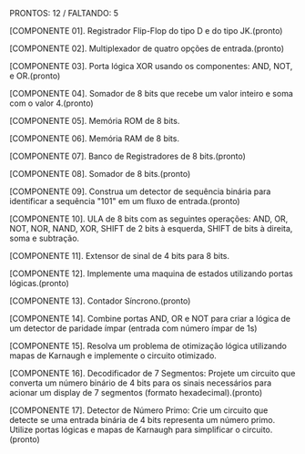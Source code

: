PRONTOS: 12 / FALTANDO: 5

 [COMPONENTE 01]. Registrador Flip-Flop do tipo D e do tipo JK.(pronto)
 
 [COMPONENTE 02]. Multiplexador de quatro opções de entrada.(pronto)
 
 [COMPONENTE 03]. Porta lógica XOR usando os componentes: AND, NOT, e OR.(pronto)
 
 [COMPONENTE 04]. Somador de 8 bits que recebe um valor inteiro e soma com o valor 4.(pronto)
 
 [COMPONENTE 05]. Memória ROM de 8 bits.
 
 [COMPONENTE 06]. Memória RAM de 8 bits.
 
 [COMPONENTE 07]. Banco de Registradores de 8 bits.(pronto)
 
 [COMPONENTE 08]. Somador de 8 bits.(pronto)
 
 [COMPONENTE 09]. Construa um detector de sequência binária para identificar a sequência "101" em um
 fluxo de entrada.(pronto)
 
 [COMPONENTE 10]. ULA de 8 bits com as seguintes operações: AND, OR, NOT, NOR, NAND, XOR,
 SHIFT de 2 bits à esquerda, SHIFT de bits à direita, soma e subtração. 
 
[COMPONENTE 11]. Extensor de sinal de 4 bits para 8 bits. 

[COMPONENTE 12]. Implemente uma maquina de estados utilizando portas lógicas.(pronto)

[COMPONENTE 13]. Contador Síncrono.(pronto)

 [COMPONENTE 14]. Combine portas AND, OR e NOT para criar a lógica de um detector de paridade ímpar
 (entrada com número ímpar de 1s)
 
 [COMPONENTE 15]. Resolva um problema de otimização lógica utilizando mapas de Karnaugh e
 implemente o circuito otimizado. 
 
[COMPONENTE 16]. Decodificador de 7 Segmentos: Projete um circuito que converta um número binário
 de 4 bits para os sinais necessários para acionar um display de 7 segmentos (formato hexadecimal).(pronto)
 
[COMPONENTE 17]. Detector de Número Primo: Crie um circuito que detecte se uma entrada binária de 4
 bits representa um número primo. Utilize portas lógicas e mapas de Karnaugh para simplificar o circuito.(pronto)
